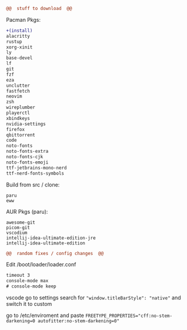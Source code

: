 ```diff 
@@  stuff to download  @@
```

Pacman Pkgs:
```diff
+(install)
alacritty       
rustup
xorg-xinit
ly
base-devel
lf
git
fzf
eza             
unclutter        
fastfetch
neovim
zsh
wireplumber
playerctl
xbindkeys
nvidia-settings
firefox
qbittorrent
code
noto-fonts
noto-fonts-extra
noto-fonts-cjk
noto-fonts-emoji
ttf-jetbrains-mono-nerd
ttf-nerd-fonts-symbols
```
Build from src / clone:
```
paru
eww
```

AUR Pkgs (paru):
```
awesome-git
picom-git
vscodium
intellij-idea-ultimate-edition-jre
intellij-idea-ultimate-edition
```


```diff 
@@  random fixes / config changes  @@
```
Edit /boot/loader/loader.conf
```diff
timeout 3
console-mode max
# console-mode keep
```
vscode go to settings search for ```"window.titleBarStyle": "native"``` and switch it to custom

go to /etc/enviroment and paste ```FREETYPE_PROPERTIES="cff:no-stem-darkening=0 autofitter:no-stem-darkening=0"```

